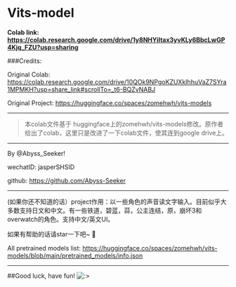 # Vits-model

**Colab link: https://colab.research.google.com/drive/1y8NHYiItax3yvKLy6BbcLwGP4Kjq_FZU?usp=sharing**

###Credits: 

Original Colab: https://colab.research.google.com/drive/10QOk9NPgoKZUXkIhhuVaZ7SYra1MPMKH?usp=share_link#scrollTo=_t6-BQZvNABJ

Original Project: https://huggingface.co/spaces/zomehwh/vits-models

****

>本colab文件基于 huggingface上的zomehwh/vits-models修改。原作者给出了colab，这里只是改进了一下colab文件，使其连到google drive上。

****

By @Abyss_Seeker!

wechatID: jasperSHSID

github: https://github.com/Abyss-Seeker

****

(如果你还不知道的话）project作用：以一些角色的声音读文字输入。目前似乎大多数支持日文和中文。有一些铁道，碧蓝，蒜，公主连结，原，崩坏3和overwatch的角色。支持中文/英文UI。

如果有帮助的话请star一下吧~ 🌟



All pretrained models list: https://huggingface.co/spaces/zomehwh/vits-models/blob/main/pretrained_models/info.json

****
##Good luck, have fun!
![:>](https://github.com/Abyss-Seeker/Random-Resources/blob/main/%E3%81%88%E3%81%BC%E3%81%97_%E3%83%95%E3%82%A1%E3%83%97%E3%82%BF%E5%A7%AB_107376242_p0.gif?raw=true "Faputa gif by pixiv artist えぼし, artwork ID 107376242")
